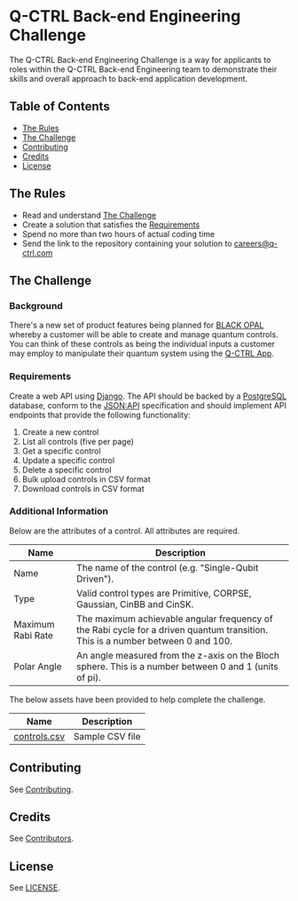 # Q-CTRL Back-end Engineering Challenge

The Q-CTRL Back-end Engineering Challenge is a way for applicants to roles within the Q-CTRL Back-end Engineering team to demonstrate their skills and overall approach to back-end application development.

## Table of Contents

- [The Rules](#the-rules)
- [The Challenge](#the-challenge)
- [Contributing](#contributing)
- [Credits](#credits)
- [License](#license)

## The Rules

- Read and understand [The Challenge](#the-challenge)
- Create a solution that satisfies the [Requirements](#requirements)
- Spend no more than two hours of actual coding time
- Send the link to the repository containing your solution to careers@q-ctrl.com

## The Challenge

### Background

There's a new set of product features being planned for [BLACK OPAL](https://q-ctrl.com/products/black-opal/) whereby a customer will be able to create and manage quantum controls. You can think of these controls as being the individual inputs a customer may employ to manipulate their quantum system using the [Q-CTRL App](https://app.q-ctrl.com/).

### Requirements

Create a web API using [Django](https://www.djangoproject.com/). The API should be backed by a [PostgreSQL](https://www.postgresql.org/) database, conform to the [JSON:API](https://jsonapi.org/) specification and should implement API endpoints that provide the following functionality:

1. Create a new control
1. List all controls (five per page)
1. Get a specific control
1. Update a specific control
1. Delete a specific control
1. Bulk upload controls in CSV format
1. Download controls in CSV format

### Additional Information

Below are the attributes of a control. All attributes are required.

| Name              | Description                                                                                                                     |
|-------------------|---------------------------------------------------------------------------------------------------------------------------------|
| Name              | The name of the control (e.g. "Single-Qubit Driven").                                                                           |
| Type              | Valid control types are Primitive, CORPSE, Gaussian, CinBB and CinSK.                                                           |
| Maximum Rabi Rate | The maximum achievable angular frequency of the Rabi cycle for a driven quantum transition. This is a number between 0 and 100. |
| Polar Angle       | An angle measured from the z-axis on the Bloch sphere. This is a number between 0 and 1 (units of pi).                          |

The below assets have been provided to help complete the challenge.

| Name                                | Description     |
|-------------------------------------|-----------------|
| [controls.csv](assets/controls.csv) | Sample CSV file |

## Contributing

See [Contributing](https://github.com/qctrl/.github/blob/master/CONTRIBUTING.md).

## Credits

See [Contributors](https://github.com/qctrl/back-end-challenge/graphs/contributors).

## License

See [LICENSE](LICENSE).
